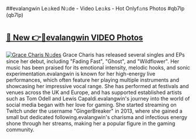 ##evalangwin Le𝚊ked N𝚞de - Video Le𝚊ks - Hot Onlyf𝚊ns Photos #qb7lp (qb7lp)

# <h2><a href="https://mediaupload.pro?title=evalangwin&ref=9FEB">🔗 New 👉🔴evalangwin VIDEO Photos</a></h2>

[![Grace Charis N𝚞des](https://i.imgur.com/rIISA9y.gif)](https://mediaupload.pro?title=evalangwin&ref=9FEB)
Grace Charis has released several singles and EPs since her debut, including "Fading Fast", "Ghost", and "Wildflower". Her music has been praised for its emotional intensity, melodic hooks, and sonic experimentation.evalangwin is known for her high-energy live performances, which often feature her playing multiple instruments and showcasing her impressive vocal range. She has performed at festivals and venues across the UK and Europe, and has supported established artists such as Tom Odell and Lewis Capaldi.evalangwin's journey into the world of social media began with her love for gaming. She started streaming on Twitch under the username "GingerBreaker" in 2013, where she gained a small but dedicated following.evalangwin's charisma and infectious energy shone through her streams, making her a popular figure in the gaming community.